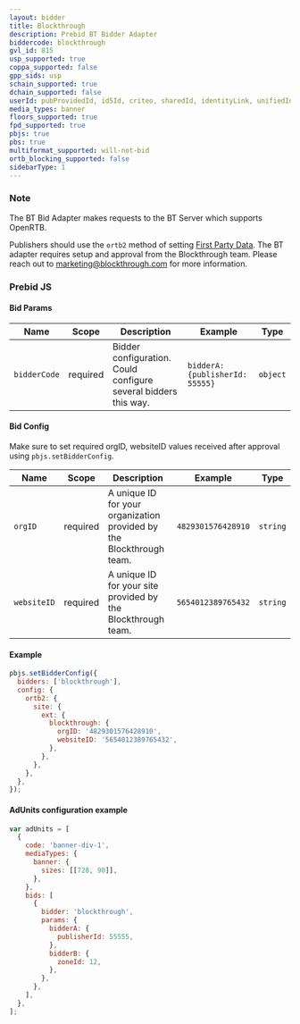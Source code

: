 ```yaml
---
layout: bidder
title: Blockthrough
description: Prebid BT Bidder Adapter
biddercode: blockthrough
gvl_id: 815
usp_supported: true
coppa_supported: false
gpp_sids: usp
schain_supported: true
dchain_supported: false
userId: pubProvidedId, id5Id, criteo, sharedId, identityLink, unifiedId, userId
media_types: banner
floors_supported: true
fpd_supported: true
pbjs: true
pbs: true
multiformat_supported: will-not-bid
ortb_blocking_supported: false
sidebarType: 1
---
```


### Note

The BT Bid Adapter makes requests to the BT Server which supports OpenRTB.

Publishers should use the `ortb2` method of setting [First Party Data](https://docs.prebid.org/features/firstPartyData.html). The BT adapter requires setup and approval from the Blockthrough team. Please reach out to [marketing@blockthrough.com](mailto:marketing@blockthrough.com) for more information.

### Prebid JS

#### Bid Params


| Name | Scope | Description | Example | Type |
| -------- | -------- | --------------------------- | ------- | --------- |
| `bidderCode` | required | Bidder configuration. Could configure several bidders this way. | `bidderA: {publisherId: 55555}` | `object` |

#### Bid Config

Make sure to set required orgID, websiteID values received after approval using `pbjs.setBidderConfig`.


| Name | Scope | Description | Example | Type |
| ----------- | -------- | ---------------------------------- | ------------------ | --------- |
| `orgID` | required | A unique ID for your organization provided by the Blockthrough team. | `4829301576428910` | `string` |
| `websiteID` | required | A unique ID for your site provided by the Blockthrough team. | `5654012389765432` | `string` |

#### Example

```javascript
pbjs.setBidderConfig({
  bidders: ['blockthrough'],
  config: {
    ortb2: {
      site: {
        ext: {
          blockthrough: {
            orgID: '4829301576428910',
            websiteID: '5654012389765432',
          },
        },
      },
    },
  },
});
```

#### AdUnits configuration example

```javascript
var adUnits = [
  {
    code: 'banner-div-1',
    mediaTypes: {
      banner: {
        sizes: [[728, 90]],
      },
    },
    bids: [
      {
        bidder: 'blockthrough',
        params: {
          bidderA: {
            publisherId: 55555,
          },
          bidderB: {
            zoneId: 12,
          },
        },
      },
    ],
  },
];
```
